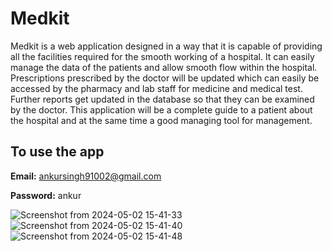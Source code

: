 # Medkit
Medkit is a web application designed in a way that it is capable of providing all the facilities required for the smooth working of a hospital.
It can easily manage the data of the patients and allow smooth flow within the hospital.
Prescriptions prescribed by the doctor will be updated which can easily be accessed by the pharmacy and lab staff for medicine and medical test.
Further reports get updated in the database so that they can be examined by the doctor.
This application will be a complete guide to a patient about the hospital and at the same time a good managing tool for management.

## To use the app

**Email:** ankursingh91002@gmail.com

**Password:** ankur

![Screenshot from 2024-05-02 15-41-33](https://github.com/ankur0904/Medkit/assets/98346896/a2d7bf7c-a36f-4bd8-82ba-3c897eb7cba5)
![Screenshot from 2024-05-02 15-41-40](https://github.com/ankur0904/Medkit/assets/98346896/b1b11ce7-2692-452a-b839-52f09a84f0f0)
![Screenshot from 2024-05-02 15-41-48](https://github.com/ankur0904/Medkit/assets/98346896/51e8e532-0a25-4e44-8f5a-dbfe24a6983c)

